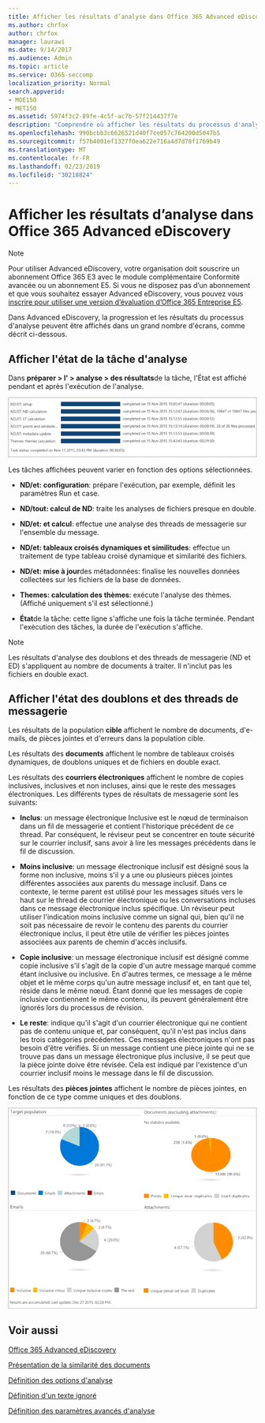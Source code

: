 ```yaml
---
title: Afficher les résultats d’analyse dans Office 365 Advanced eDiscovery
ms.author: chrfox
author: chrfox
manager: laurawi
ms.date: 9/14/2017
ms.audience: Admin
ms.topic: article
ms.service: O365-seccomp
localization_priority: Normal
search.appverid:
- MOE150
- MET150
ms.assetid: 5974f3c2-89fe-4c5f-ac7b-57f214437f7e
description: "Comprendre où afficher les résultats du processus d'analyse dans Office 365 Advanced eDiscovery, y compris les définitions des options de tâche affichées.  "
ms.openlocfilehash: 990bcbb3c6626521d40f7ce057c764200d5047b5
ms.sourcegitcommit: f57b4001ef1327f0ea622e716a4d7d78f1769b49
ms.translationtype: MT
ms.contentlocale: fr-FR
ms.lasthandoff: 02/23/2019
ms.locfileid: "30218824"
---
```

# <a name="view-analyze-results-in-office-365-advanced-ediscovery"></a>Afficher les résultats d’analyse dans Office 365 Advanced eDiscovery

> [!NOTE]
> Pour utiliser Advanced eDiscovery, votre organisation doit souscrire un abonnement Office 365 E3 avec le module complémentaire Conformité avancée ou un abonnement E5. Si vous ne disposez pas d’un abonnement et que vous souhaitez essayer Advanced eDiscovery, vous pouvez vous [inscrire pour utiliser une version d’évaluation d’Office 365 Entreprise E5](https://go.microsoft.com/fwlink/p/?LinkID=698279). 
  
Dans Advanced eDiscovery, la progression et les résultats du processus d'analyse peuvent être affichés dans un grand nombre d'écrans, comme décrit ci-dessous.
  
## <a name="view-analyze-task-status"></a>Afficher l'état de la tâche d'analyse

Dans **préparer \> l' \> analyse \> des résultats**de la tâche, l'État est affiché pendant et après l'exécution de l'analyse. 
  
![Analyser l’état des tâches](media/d0372978-ce08-4f4e-a1fc-aa918ae44364.png)
  
Les tâches affichées peuvent varier en fonction des options sélectionnées. 
  
- **ND/et: configuration**: prépare l'exécution, par exemple, définit les paramètres Run et case.
    
- **ND/tout: calcul de ND**: traite les analyses de fichiers presque en double.
    
- **ND/et: et calcul**: effectue une analyse des threads de messagerie sur l'ensemble du message.
    
- **ND/et: tableaux croisés dynamiques et similitudes**: effectue un traitement de type tableau croisé dynamique et similarité des fichiers.
    
- **ND/et: mise à jour**des métadonnées: finalise les nouvelles données collectées sur les fichiers de la base de données.
    
- **Themes: calculation des thèmes**: exécute l'analyse des thèmes. (Affiché uniquement s'il est sélectionné.)
    
- **État**de la tâche: cette ligne s'affiche une fois la tâche terminée. Pendant l'exécution des tâches, la durée de l'exécution s'affiche.
    
> [!NOTE]
> Les résultats d'analyse des doublons et des threads de messagerie (ND et ED) s'appliquent au nombre de documents à traiter. Il n'inclut pas les fichiers en double exact. 
  
## <a name="view-near-duplicates-and-email-threads-status"></a>Afficher l'état des doublons et des threads de messagerie

Les résultats de la population **cible** affichent le nombre de documents, d'e-mails, de pièces jointes et d'erreurs dans la population cible. 
  
Les résultats des **documents** affichent le nombre de tableaux croisés dynamiques, de doublons uniques et de fichiers en double exact. 
  
Les résultats des **courriers électroniques** affichent le nombre de copies inclusives, inclusives et non incluses, ainsi que le reste des messages électroniques. Les différents types de résultats de messagerie sont les suivants: 
  
- **Inclus**: un message électronique Inclusive est le nœud de terminaison dans un fil de messagerie et contient l'historique précédent de ce thread. Par conséquent, le réviseur peut se concentrer en toute sécurité sur le courrier inclusif, sans avoir à lire les messages précédents dans le fil de discussion. 
    
- **Moins inclusive**: un message électronique inclusif est désigné sous la forme non inclusive, moins s'il y a une ou plusieurs pièces jointes différentes associées aux parents du message inclusif. Dans ce contexte, le terme parent est utilisé pour les messages situés vers le haut sur le thread de courrier électronique ou les conversations incluses dans ce message électronique inclus spécifique. Un réviseur peut utiliser l'indication moins inclusive comme un signal qui, bien qu'il ne soit pas nécessaire de revoir le contenu des parents du courrier électronique inclus, il peut être utile de vérifier les pièces jointes associées aux parents de chemin d'accès inclusifs. 
    
- **Copie inclusive**: un message électronique inclusif est désigné comme copie inclusive s'il s'agit de la copie d'un autre message marqué comme étant inclusive ou inclusive. En d'autres termes, ce message a le même objet et le même corps qu'un autre message inclusif et, en tant que tel, réside dans le même nœud. Étant donné que les messages de copie inclusive contiennent le même contenu, ils peuvent généralement être ignorés lors du processus de révision. 
    
- **Le reste**: indique qu'il s'agit d'un courrier électronique qui ne contient pas de contenu unique et, par conséquent, qu'il n'est pas inclus dans les trois catégories précédentes. Ces messages électroniques n'ont pas besoin d'être vérifiés. Si un message contient une pièce jointe qui ne se trouve pas dans un message électronique plus inclusive, il se peut que la pièce jointe doive être révisée. Cela est indiqué par l'existence d'un courrier inclusif moins le message dans le fil de discussion.
    
Les résultats des **pièces jointes** affichent le nombre de pièces jointes, en fonction de ce type comme uniques et des doublons. 
  
![Doublons à proximité et Threads de messagerie](media/54491303-0ee3-4739-b42e-d1ee486842fd.png)
  
## <a name="see-also"></a>Voir aussi

[Office 365 Advanced eDiscovery](office-365-advanced-ediscovery.md)
  
[Présentation de la similarité des documents](understand-document-similarity-in-advanced-ediscovery.md)
  
[Définition des options d'analyse](set-analyze-options-in-advanced-ediscovery.md)
  
[Définition d'un texte ignoré](set-ignore-text-in-advanced-ediscovery.md)
  
[Définition des paramètres avancés d'analyse](view-analyze-results-in-advanced-ediscovery.md)

